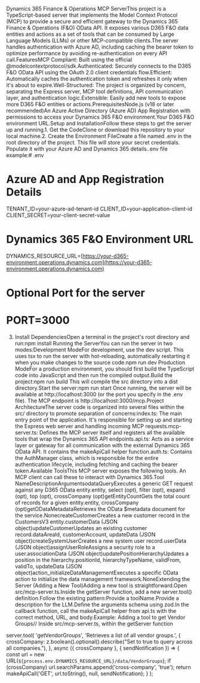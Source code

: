 Dynamics 365 Finance & Operations MCP ServerThis project is a TypeScript-based server that implements the Model Context Protocol (MCP) to provide a secure and efficient gateway to the Dynamics 365 Finance & Operations (F&O) OData API. It exposes various D365 F&O data entities and actions as a set of tools that can be consumed by Large Language Models (LLMs) or other MCP-compatible clients.The server handles authentication with Azure AD, including caching the bearer token to optimize performance by avoiding re-authentication on every API call.FeaturesMCP Compliant: Built using the official @modelcontextprotocol/sdk.Authenticated: Securely connects to the D365 F&O OData API using the OAuth 2.0 client credentials flow.Efficient: Automatically caches the authentication token and refreshes it only when it's about to expire.Well-Structured: The project is organized by concern, separating the Express server, MCP tool definitions, API communication layer, and authentication logic.Extensible: Easily add new tools to expose more D365 F&O entities or actions.PrerequisitesNode.js (v18 or later recommended)An Azure Active Directory (Azure AD) App Registration with permissions to access your Dynamics 365 F&O environment.Your D365 F&O environment URL.Setup and InstallationFollow these steps to get the server up and running.1. Get the CodeClone or download this repository to your local machine.2. Create the Environment FileCreate a file named .env in the root directory of the project. This file will store your secret credentials. Populate it with your Azure AD and Dynamics 365 details..env file example:# .env

# Azure AD and App Registration Details
TENANT_ID=your-azure-ad-tenant-id
CLIENT_ID=your-application-client-id
CLIENT_SECRET=your-client-secret-value

# Dynamics 365 F&O Environment URL
DYNAMICS_RESOURCE_URL=[https://your-d365-environment.operations.dynamics.com](https://your-d365-environment.operations.dynamics.com)

# Optional Port for the server
# PORT=3000
3. Install DependenciesOpen a terminal in the project's root directory and run:npm install
Running the ServerYou can run the server in two modes:Development ModeFor development, use the dev script. This uses tsx to run the server with hot-reloading, automatically restarting it when you make changes to the source code.npm run dev
Production ModeFor a production environment, you should first build the TypeScript code into JavaScript and then run the compiled output.Build the project:npm run build
This will compile the src directory into a dist directory.Start the server:npm run start
Once running, the server will be available at http://localhost:3000 (or the port you specify in the .env file). The MCP endpoint is http://localhost:3000/mcp.Project ArchitectureThe server code is organized into several files within the src/ directory to promote separation of concerns:index.ts: The main entry point of the application. It's responsible for setting up and starting the Express web server and handling incoming MCP requests.mcp-server.ts: Defines the MCP server itself and registers all the available tools that wrap the Dynamics 365 API endpoints.api.ts: Acts as a service layer or gateway for all communication with the external Dynamics 365 OData API. It contains the makeApiCall helper function.auth.ts: Contains the AuthManager class, which is responsible for the entire authentication lifecycle, including fetching and caching the bearer token.Available ToolsThis MCP server exposes the following tools. An MCP client can call these to interact with Dynamics 365.Tool NameDescriptionArgumentsodataQueryExecutes a generic GET request against any D365 OData entity.entity, select (opt), filter (opt), expand (opt), top (opt), crossCompany (opt)getEntityCountGets the total count of records for a given entity.entity, crossCompany (opt)getODataMetadataRetrieves the OData $metadata document for the service.NonecreateCustomerCreates a new customer record in the CustomersV3 entity.customerData (JSON object)updateCustomerUpdates an existing customer record.dataAreaId, customerAccount, updateData (JSON object)createSystemUserCreates a new system user record.userData (JSON object)assignUserRoleAssigns a security role to a user.associationData (JSON object)updatePositionHierarchyUpdates a position in the hierarchy.positionId, hierarchyTypeName, validFrom, validTo, updateData (JSON object)action_initializeDataManagementExecutes a specific OData action to initialize the data management framework.NoneExtending the Server (Adding a New Tool)Adding a new tool is straightforward.Open src/mcp-server.ts.Inside the getServer function, add a new server.tool() definition.Follow the existing pattern:Provide a toolName.Provide a description for the LLM.Define the arguments schema using zod.In the callback function, call the makeApiCall helper from api.ts with the correct method, URL, and body.Example: Adding a tool to get Vendor Groups// Inside src/mcp-server.ts, within the getServer function

server.tool(
    'getVendorGroups',
    'Retrieves a list of all vendor groups.',
    {
        crossCompany: z.boolean().optional().describe("Set to true to query across all companies."),
    },
    async ({ crossCompany }, { sendNotification }) => {
         const url = new URL(`${process.env.DYNAMICS_RESOURCE_URL}/data/VendorGroups`);
         if (crossCompany) url.searchParams.append('cross-company', 'true');
         return makeApiCall('GET', url.toString(), null, sendNotification);
    }
);
